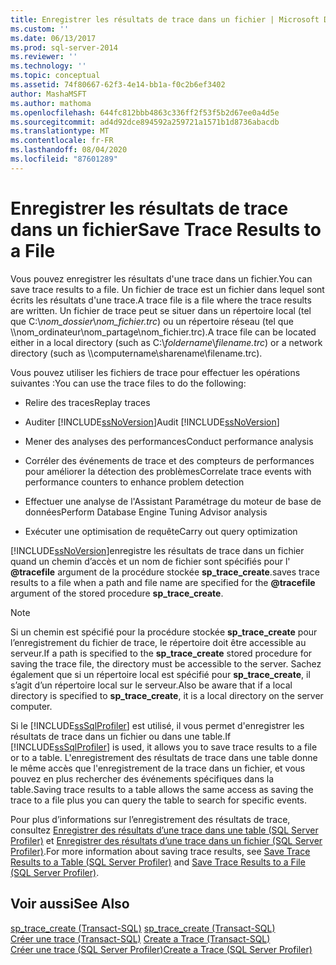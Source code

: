 ```yaml
---
title: Enregistrer les résultats de trace dans un fichier | Microsoft Docs
ms.custom: ''
ms.date: 06/13/2017
ms.prod: sql-server-2014
ms.reviewer: ''
ms.technology: ''
ms.topic: conceptual
ms.assetid: 74f80667-62f3-4e14-bb1a-f0c2b6ef3402
author: MashaMSFT
ms.author: mathoma
ms.openlocfilehash: 644fc812bbb4863c336ff2f53f5b2d67ee0a4d5e
ms.sourcegitcommit: ad4d92dce894592a259721a1571b1d8736abacdb
ms.translationtype: MT
ms.contentlocale: fr-FR
ms.lasthandoff: 08/04/2020
ms.locfileid: "87601289"
---
```

# <a name="save-trace-results-to-a-file"></a><span data-ttu-id="fa33c-102">Enregistrer les résultats de trace dans un fichier</span><span class="sxs-lookup"><span data-stu-id="fa33c-102">Save Trace Results to a File</span></span>
  <span data-ttu-id="fa33c-103">Vous pouvez enregistrer les résultats d'une trace dans un fichier.</span><span class="sxs-lookup"><span data-stu-id="fa33c-103">You can save trace results to a file.</span></span> <span data-ttu-id="fa33c-104">Un fichier de trace est un fichier dans lequel sont écrits les résultats d'une trace.</span><span class="sxs-lookup"><span data-stu-id="fa33c-104">A trace file is a file where the trace results are written.</span></span> <span data-ttu-id="fa33c-105">Un fichier de trace peut se situer dans un répertoire local (tel que C:\\*nom_dossier*\\*nom_fichier.trc*) ou un répertoire réseau (tel que \\\nom_ordinateur\nom_partage\nom_fichier.trc).</span><span class="sxs-lookup"><span data-stu-id="fa33c-105">A trace file can be located either in a local directory (such as C:\\*foldername*\\*filename.trc*) or a network directory (such as \\\computername\sharename\filename.trc).</span></span>  
  
 <span data-ttu-id="fa33c-106">Vous pouvez utiliser les fichiers de trace pour effectuer les opérations suivantes :</span><span class="sxs-lookup"><span data-stu-id="fa33c-106">You can use the trace files to do the following:</span></span>  
  
-   <span data-ttu-id="fa33c-107">Relire des traces</span><span class="sxs-lookup"><span data-stu-id="fa33c-107">Replay traces</span></span>  
  
-   <span data-ttu-id="fa33c-108">Auditer [!INCLUDE[ssNoVersion](../../includes/ssnoversion-md.md)]</span><span class="sxs-lookup"><span data-stu-id="fa33c-108">Audit [!INCLUDE[ssNoVersion](../../includes/ssnoversion-md.md)]</span></span>  
  
-   <span data-ttu-id="fa33c-109">Mener des analyses des performances</span><span class="sxs-lookup"><span data-stu-id="fa33c-109">Conduct performance analysis</span></span>  
  
-   <span data-ttu-id="fa33c-110">Corréler des événements de trace et des compteurs de performances pour améliorer la détection des problèmes</span><span class="sxs-lookup"><span data-stu-id="fa33c-110">Correlate trace events with performance counters to enhance problem detection</span></span>  
  
-   <span data-ttu-id="fa33c-111">Effectuer une analyse de l'Assistant Paramétrage du moteur de base de données</span><span class="sxs-lookup"><span data-stu-id="fa33c-111">Perform Database Engine Tuning Advisor analysis</span></span>  
  
-   <span data-ttu-id="fa33c-112">Exécuter une optimisation de requête</span><span class="sxs-lookup"><span data-stu-id="fa33c-112">Carry out query optimization</span></span>  
  
 [!INCLUDE[ssNoVersion](../../includes/ssnoversion-md.md)]<span data-ttu-id="fa33c-113">enregistre les résultats de trace dans un fichier quand un chemin d’accès et un nom de fichier sont spécifiés pour l' **@tracefile** argument de la procédure stockée **sp_trace_create**.</span><span class="sxs-lookup"><span data-stu-id="fa33c-113">saves trace results to a file when a path and file name are specified for the **@tracefile** argument of the stored procedure **sp_trace_create**.</span></span>  
  
> [!NOTE]  
>  <span data-ttu-id="fa33c-114">Si un chemin est spécifié pour la procédure stockée **sp_trace_create** pour l’enregistrement du fichier de trace, le répertoire doit être accessible au serveur.</span><span class="sxs-lookup"><span data-stu-id="fa33c-114">If a path is specified to the **sp_trace_create** stored procedure for saving the trace file, the directory must be accessible to the server.</span></span> <span data-ttu-id="fa33c-115">Sachez également que si un répertoire local est spécifié pour **sp_trace_create**, il s’agit d’un répertoire local sur le serveur.</span><span class="sxs-lookup"><span data-stu-id="fa33c-115">Also be aware that if a local directory is specified to **sp_trace_create**, it is a local directory on the server computer.</span></span>  
  
 <span data-ttu-id="fa33c-116">Si le [!INCLUDE[ssSqlProfiler](../../includes/sssqlprofiler-md.md)] est utilisé, il vous permet d'enregistrer les résultats de trace dans un fichier ou dans une table.</span><span class="sxs-lookup"><span data-stu-id="fa33c-116">If [!INCLUDE[ssSqlProfiler](../../includes/sssqlprofiler-md.md)] is used, it allows you to save trace results to a file or to a table.</span></span> <span data-ttu-id="fa33c-117">L'enregistrement des résultats de trace dans une table donne le même accès que l'enregistrement de la trace dans un fichier, et vous pouvez en plus rechercher des événements spécifiques dans la table.</span><span class="sxs-lookup"><span data-stu-id="fa33c-117">Saving trace results to a table allows the same access as saving the trace to a file plus you can query the table to search for specific events.</span></span>  
  
 <span data-ttu-id="fa33c-118">Pour plus d’informations sur l’enregistrement des résultats de trace, consultez [Enregistrer des résultats d’une trace dans une table &#40;SQL Server Profiler&#41;](../../tools/sql-server-profiler/save-trace-results-to-a-table-sql-server-profiler.md) et [Enregistrer des résultats d’une trace dans un fichier &#40;SQL Server Profiler&#41;](../../tools/sql-server-profiler/save-trace-results-to-a-file-sql-server-profiler.md).</span><span class="sxs-lookup"><span data-stu-id="fa33c-118">For more information about saving trace results, see [Save Trace Results to a Table &#40;SQL Server Profiler&#41;](../../tools/sql-server-profiler/save-trace-results-to-a-table-sql-server-profiler.md) and [Save Trace Results to a File &#40;SQL Server Profiler&#41;](../../tools/sql-server-profiler/save-trace-results-to-a-file-sql-server-profiler.md).</span></span>  
  
## <a name="see-also"></a><span data-ttu-id="fa33c-119">Voir aussi</span><span class="sxs-lookup"><span data-stu-id="fa33c-119">See Also</span></span>  
 <span data-ttu-id="fa33c-120">[sp_trace_create &#40;Transact-SQL&#41;](/sql/relational-databases/system-stored-procedures/sp-trace-create-transact-sql) </span><span class="sxs-lookup"><span data-stu-id="fa33c-120">[sp_trace_create &#40;Transact-SQL&#41;](/sql/relational-databases/system-stored-procedures/sp-trace-create-transact-sql) </span></span>  
 <span data-ttu-id="fa33c-121">[Créer une trace &#40;Transact-SQL&#41;](../sql-trace/create-a-trace-transact-sql.md) </span><span class="sxs-lookup"><span data-stu-id="fa33c-121">[Create a Trace &#40;Transact-SQL&#41;](../sql-trace/create-a-trace-transact-sql.md) </span></span>  
 [<span data-ttu-id="fa33c-122">Créer une trace &#40;SQL Server Profiler&#41;</span><span class="sxs-lookup"><span data-stu-id="fa33c-122">Create a Trace &#40;SQL Server Profiler&#41;</span></span>](../../tools/sql-server-profiler/create-a-trace-sql-server-profiler.md)  
  
  
